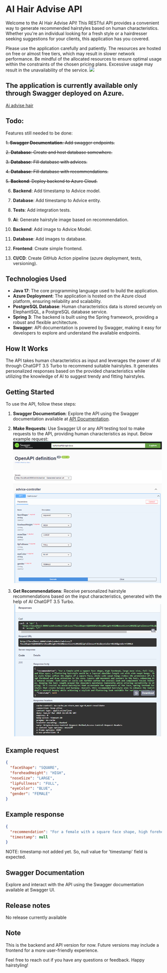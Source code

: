 # AI Hair Advise API

Welcome to the AI Hair Advise API! This RESTful API provides a convenient way to generate recommended hairstyles based on human characteristics. Whether you're an individual looking for a fresh style or a hairdresser seeking suggestions for your clients, this application has you covered.

Please use the application carefully and patiently. The resources are hosted on free or almost free tiers, which may result in slower network performance. Be mindful of the allocated resources to ensure optimal usage within the constraints of the chosen pricing plans. Excessive usage may result in the unavailability of the service.
![](readmeSources/azure-aiadvise-overview.PNG.PNG)

## The application is currently available only through Swagger deployed on Azure.
[Ai advise hair](https://aihairadvise.happyflower-f25c91cc.eastus2.azurecontainerapps.io/aiAdviseHair/swagger-ui/index.html)

## Todo:

Features still needed to be done:

~~1. **Swagger Documentation**: Add swagger endpoints.~~

~~2. **Database**: Create and host database somewhere.~~

~~3. **Database**: Fill database with advices.~~

~~4. **Database**: Fill database with recommendations.~~

~~5. **Backend**: Deploy backend to Azure Cloud.~~

6. **Backend**: Add timestamp to Advice model.

7. **Database**: Add timestamp to Advice entity.
   
8. **Tests**: Add integration tests.

9. **Ai**: Generate hairstyle image based on recommendation.

10. **Backend**: Add image to Advice Model.

11. **Database**: Add images to database.

12. **Frontend**: Create simple frontend.

13. **CI/CD**: Create GitHub Action pipeline (azure deployment, tests, versioning).

## Technologies Used

- **Java 17**: The core programming language used to build the application.
- **Azure Deployment**: The application is hosted on the Azure cloud platform, ensuring reliability and scalability.
- **PostgreSQL Database**: Human characteristics data is stored securely on ElephantSQL, a PostgreSQL database service.
- **Spring 3**: The backend is built using the Spring framework, providing a robust and flexible architecture.
- **Swagger**: API documentation is powered by Swagger, making it easy for developers to explore and understand the available endpoints.

## How It Works

The API takes human characteristics as input and leverages the power of AI through ChatGPT 3.5 Turbo to recommend suitable hairstyles. It generates personalized responses based on the provided characteristics while utilizing the knowledge of AI to suggest trendy and fitting hairstyles.

## Getting Started

To use the API, follow these steps:

1. **Swagger Documentation**: Explore the API using the Swagger documentation available at [API Documentation](https://aihairadvise.happyflower-f25c91cc.eastus2.azurecontainerapps.io/aiAdviseHair/swagger-ui/index.html).

2. **Make Requests**: Use Swagger UI or any API testing tool to make requests to the API, providing human characteristics as input. Below example request:
![](readmeSources/swagger-request-example.PNG) 

3. **Get Recommendations**: Receive personalized hairstyle recommendations based on the input characteristics, generated with the help of AI ChatGPT 3.5 Turbo.
![](readmeSources/swagger-response-example.PNG)

## Example request

```json
{
  "faceShape": "SQUARE",
  "foreheadHeight": "HIGH",
  "noseSize": "LARGE",
  "lipFullness": "FULL",
  "eyeColor": "BLUE",
  "gender": "FEMALE"
}
```

## Example response

```json
{
  "recommendation": "For a female with a square face shape, high forehead, large nose size, full lips, and blue eyes, a flattering hairstyle would be a layered shoulder-length cut with side-swept bangs. This style helps soften the angles of a square face, while side-swept bangs reduce the prominence of a high forehead and draw attention to the eyes. Layers add movement and texture to the hair, enhancing its natural volume. Soft waves or curls can further soften the overall look and complement facial features. Keeping the hair length around the shoulders maintains femininity while offering versatility in styling. It's crucial to avoid hairstyles that accentuate the squareness of the face, opting instead for styles that create balance and harmony. Overall, this recommended hairstyle aims to enhance the individual's natural beauty while achieving a stylish and flattering look suitable for various occasions.",
  "timestamp": null
}
```

NOTE: timestamp not added yet. So, null value for 'timestamp' field is expected.

## Swagger Documentation

Explore and interact with the API using the Swagger documentation available at Swagger UI.

## Release notes

No release currently available

## Note

This is the backend and API version for now. Future versions may include a frontend for a more user-friendly experience.

Feel free to reach out if you have any questions or feedback. Happy hairstyling!

